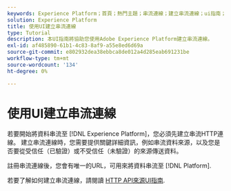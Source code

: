 ```yaml
---
keywords: Experience Platform；首頁；熱門主題；串流連線；建立串流連線；ui指南；教學課程；建立串流連線；串流內嵌；擷取；
solution: Experience Platform
title: 使用UI建立串流連線
type: Tutorial
description: 本UI指南將協助您使用Adobe Experience Platform建立串流連線。
exl-id: af485890-61b1-4c83-8af9-a55e8ed6d69a
source-git-commit: e802932dea38ebbca8de012a4d285eab691231be
workflow-type: tm+mt
source-wordcount: '134'
ht-degree: 0%

---
```


# 使用UI建立串流連線

若要開始將資料串流至 [!DNL Experience Platform]，您必須先建立串流HTTP連線。 建立串流連線時，您需要提供關鍵詳細資訊，例如串流資料來源，以及您是否要從受信任（已驗證）或不受信任（未驗證）的來源傳送資料。

註冊串流連線後，您會有唯一的URL，可用來將資料串流至 [!DNL Platform].

若要了解如何建立串流連線，請閱讀 [HTTP API來源UI指南](../../sources/tutorials/ui/create/streaming/http.md).
